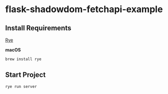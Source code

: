 # flask-shadowdom-fetchapi-example

## Install Requirements

[Rye](https://rye.astral.sh/)

**macOS**
```zsh
brew install rye
```

## Start Project
```sh
rye run server
```
